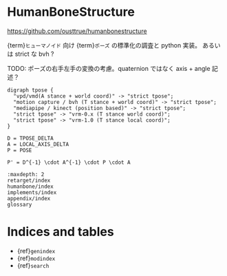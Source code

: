 # HumanBoneStructure

<https://github.com/ousttrue/humanbonestructure>

{term}`ヒューマノイド` 向け {term}`ポーズ` の標準化の調査と python 実装。
あるいは strict な bvh ?

TODO: ポーズの右手左手の変換の考慮。quaternion ではなく axis + angle 記述？

```{graphviz}
digraph tpose {
  "vpd/vmd(A stance + world coord)" -> "strict tpose";
  "motion capture / bvh (T stance + world coord)" -> "strict tpose";
  "mediapipe / kinect (position based)" -> "strict tpose";
  "strict tpose" -> "vrm-0.x (T stance world coord)";
  "strict tpose" -> "vrm-1.0 (T stance local coord)";
}
```

```
D = TPOSE_DELTA
A = LOCAL_AXIS_DELTA
P = POSE
```

```{math}
P' = D^{-1} \cdot A^{-1} \cdot P \cdot A
```

```{toctree}
:maxdepth: 2
retarget/index
humanbone/index
implements/index
appendix/index
glossary
```

# Indices and tables

* {ref}`genindex`
* {ref}`modindex`
* {ref}`search`
